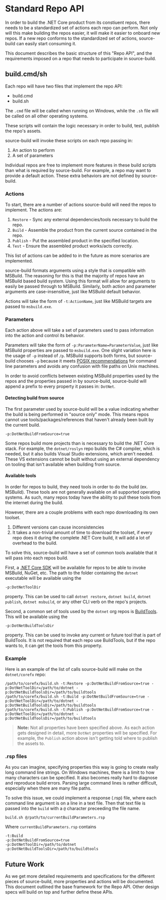 # Standard Repo API

In order to build the .NET Core product from its constiuent repos, there needs to be a standardized set of actions
each repo can perform. Not only will this make building the repos easier, it will make it easier to onboard
new repos. If a new repo conforms to the standardized set of actions, source-build can easily start consuming it.

This document describes the basic structure of this "Repo API", and the requirements imposed on a repo that needs
to participate in source-build.

## build.cmd/sh

Each repo will have two files that implement the repo API:

* build.cmd
* build.sh

The `.cmd` file will be called when running on Windows, while the `.sh` file will be called on all other operating systems.

These scripts will contain the logic necessary in order to build, test, publish the repo's assets.

source-build will invoke these scripts on each repo passing in:

1. An action to perform
1. A set of parameters

Individual repos are free to implement more features in these build scripts than what is required by source-build. For
example, a repo may want to provide a default action. These extra behaviors are not defined by source-build.

### Actions

To start, there are a number of actions source-build will need the repos to implement.  The actions are:

1. `Restore` - Sync any external dependencies/tools necessary to build the repo.
1. `Build` - Assemble the product from the current source contained in the repo.
1. `Publish` - Put the assembled product in the specified location.
1. `Test` - Ensure the assembled product works/acts correctly.

This list of actions can be added to in the future as more scenarios are implemented.

source-build formats arguments using a style that is compatible with MSBuild. The reasoning for this is that the
majority of repos have an MSBuild based build system. Using this format will allow for arguments to easily be passed
through to MSBuild. Similarly, both action and parameter arguments are case-insensitive, just like MSBuild default
behavior.

Actions will take the form of `-t:ActionName`, just like MSBuild targets are passed to `msbuild.exe`.

### Parameters

Each action above will take a set of parameters used to pass information into the action and control its behavior.

Parameters will take the form of `-p:ParameterName=ParameterValue`, just like MSBuild properties are passed to `msbuild.exe`.
One slight variation here is the usage of `-p` instead of `/p`.  MSBuild supports both forms, but source-build chooses `-p` because
it meets [POSIX recommendations](https://www.gnu.org/software/libc/manual/html_node/Argument-Syntax.html) for command line parameters
and avoids any confusion with file paths on Unix machines.

In order to avoid conflicts between existing MSBuild properties used by the repos and the properties passed in by source-build,
source-build will append a prefix to every property it passes in: `DotNet`.

#### Detecting build from source

The first parameter used by source-build will be a value indicating whether the build is being performed in "source only" mode. This
means repos cannot use tools/packages/references that haven't already been built by the current build.

`-p:DotNetBuildFromSource=true`

Some repos build more projects than is necessary to build the .NET Core stack. For example, the `dotnet/roslyn` repo builds
the C# compiler, which is needed, but it also builds Visual Studio extensions, which aren't needed. These VS extensions
cannot be built without using an external dependency on tooling that isn't available when building from source.

#### Available tools

In order for repos to build, they need tools in order to do the build (ex. MSBuild). These tools are not generally available
on all supported operating systems. As such, many repos today have the ability to pull these tools from the internet during the
build.

However, there are a couple problems with each repo downloading its own toolset.

1. Different versions can cause inconsistencies
1. It takes a non-trivial amount of time to download the toolset, if every repo does it during the complete .NET Core build,
it will add a lot of overhead to the build.

To solve this, source-build will have a set of common tools available that it will pass into each repos build.

First, a [.NET Core SDK](https://www.microsoft.com/net/download/core#/sdk) will be available for repos to be able to invoke
MSBuild, NuGet, etc. The path to the folder containing the `dotnet` executable will be available using the

`-p:DotNetToolDir`

property. This can be used to call `dotnet restore`, `dotnet build`, `dotnet publish`, `dotnet msbuild`, or any other CLI
verb on the repo's projects.

Second, a common set of tools used by the `dotnet` org repos is [BuildTools](https://github.com/dotnet/buildtools). This will
be available using the

`-p:DotNetBuildToolsDir`

property. This can be used to invoke any current or future tool that is part of BuildTools. It is not required that each repo
use BuildTools, but if the repo wants to, it can get the tools from this property.

### Example

Here is an example of the list of calls source-build will make on the `dotnet/corefx` repo:

```
/path/to/corefx/build.sh -t:Restore -p:DotNetBuildFromSource=true -p:DotNetToolDir=/path/to/dotnet -p:DotNetBuildToolsDir=/path/to/buildtools
/path/to/corefx/build.sh -t:Build -p:DotNetBuildFromSource=true -p:DotNetToolDir=/path/to/dotnet -p:DotNetBuildToolsDir=/path/to/buildtools
/path/to/corefx/build.sh -t:Publish -p:DotNetBuildFromSource=true -p:DotNetToolDir=/path/to/dotnet -p:DotNetBuildToolsDir=/path/to/buildtools
```

> **Note:** Not all properties have been specified above. As each action gets designed in detail, more `DotNet` properties will be
specified. For example, the `Publish` action above isn't getting told where to publish the assets to.

### .rsp files

As you can imagine, specifying properties this way is going to create really long command line strings. On Windows machines, there is a
limit to how many characters can be specified. It also becomes really hard to diagnose and reproduce build errors. Parsing large command
lines is rather difficult, especially when there are many file paths.

To solve this issue, we could implement a response (.rsp) file, where each command line argument is on a line in a text file. Then that
text file is passed into the `build` with a `@` character preceeding the file name.

`build.sh @/path/to/currentBuildParameters.rsp`

Where `currentBuildParameters.rsp` contains

```
-t:Build
-p:DotNetBuildFromSource=true
-p:DotNetToolDir=/path/to/dotnet
-p:DotNetBuildToolsDir=/path/to/buildtools
```

## Future Work

As we get more detailed requirements and specifications for the different pieces of source-build, more properties and actions will
be documented. This document outlined the base framework for the Repo API. Other design specs will build on top and further define
these APIs.
